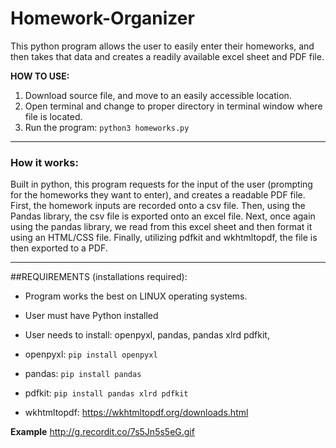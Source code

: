 # Homework-Organizer
This python program allows the user to easily enter their homeworks, and then takes that data and creates a readily available excel sheet and PDF file.

**HOW TO USE:**
1. Download source file, and move to an easily accessible location.
2. Open terminal and change to proper directory in terminal window where file is located.
3. Run the program: `python3 homeworks.py`

---

### How it works:
Built in python, this program requests for the input of the user (prompting for the homeworks they want to enter), and creates a readable PDF file. First, the homework inputs are recorded onto a csv file. Then, using the Pandas library, the csv file is exported onto an excel file. Next, once again using the pandas library, we read from this excel sheet and then format it using an HTML/CSS file. Finally, utilizing pdfkit and wkhtmltopdf, the file is then exported to a PDF.

---

##REQUIREMENTS (installations required):
- Program works the best on LINUX operating systems.
- User must have Python installed
- User needs to install: openpyxl, pandas, pandas xlrd pdfkit, 

- openpyxl: `pip install openpyxl`
- pandas: `pip install pandas`
- pdfkit: `pip install pandas xlrd pdfkit`
- wkhtmltopdf: https://wkhtmltopdf.org/downloads.html

**Example**
http://g.recordit.co/7s5Jn5s5eG.gif
